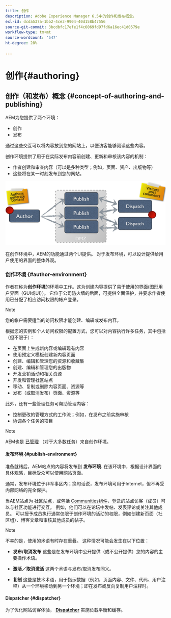 ```yaml
---
title: 创作
description: Adobe Experience Manager 6.5中的创作和发布概念。
exl-id: dcda537a-1bb2-4ce3-9904-40d158b47556
source-git-commit: 3bcdbfc17efe1f4c6069fd97fd6a16ec41d0579e
workflow-type: tm+mt
source-wordcount: '547'
ht-degree: 28%

---
```


# 创作{#authoring}

## 创作（和发布）概念 {#concept-of-authoring-and-publishing}

AEM为您提供了两个环境：

* 创作
* 发布

通过这些交互可以将内容放到您的网站上，以便访客能够阅读这些内容。

创作环境提供了用于在实际发布内容前创建、更新和审核该内容的机制：

* 作者创建和审查内容（可以是多种类型；例如，页面、资产、出版物等）
* 这些将在某一时刻发布到您的网站。

![环境概述](assets/chlimage_1-132.png)

在创作环境中，AEM的功能通过两个UI提供。 对于发布环境，可以设计提供给用户使用的界面的整体外观。

### 创作环境 {#author-environment}

作者在称为&#x200B;**创作环境**&#x200B;的环境中工作。这为创建内容提供了易于使用的界面(图形用户界面（GUI或UI）)。 它位于公司防火墙的后面，可提供全面保护，并要求作者使用已分配了相应访问权限的帐户登录。

>[!NOTE]
>
>您的帐户需要适当的访问权限才能创建、编辑或发布内容。

根据您的实例和个人访问权限的配置方式，您可以对内容执行许多任务，其中包括（但不限于）：

* 在页面上生成新内容或编辑现有内容
* 使用预定义模板创建新内容页面
* 创建、编辑和管理您的资源和收藏集
* 创建、编辑和管理您的出版物
* 开发营销活动和相关资源
* 开发和管理社区站点
* 移动、复制或删除内容页面、资源等
* 发布（或取消发布）页面、资源等

此外，还有一些管理任务可帮助管理内容：

* 控制更改的管理方式的工作流；例如，在发布之前实施审核
* 协调各个任务的项目

>[!NOTE]
>
>AEM也是 [已管理](/help/sites-administering/home.md) （对于大多数任务）来自创作环境。

#### 发布环境 {#publish-environment}

准备就绪后，AEM站点的内容将发布到 **发布环境**. 在该环境中，根据设计界面的具体观感，目标受众可以使用网站页面。

通常，发布环境位于非军事区内；换句话说，发布环境可用于Internet，但不再受内部网络的完全保护。

当AEM站点为 [社区站点](/help/communities/overview.md)，或包括 [Communities组件](/help/communities/author-communities.md)，登录的站点访客（成员）可以与社区功能进行交互。 例如，他们可以在论坛中发帖、发表评论或关注其他成员。 可以授予成员执行通常仅限于创作环境的活动的权限，例如创建新页面（社区组）、博客文章和审核其他成员的帖子。

>[!NOTE]
>
>不幸的是，使用的术语有时存在重叠。 这种情况可能会发生在以下位置：
>
>* **发布/取消发布**
>  这些是在发布环境中公开提供（或不公开提供）您的内容的主要操作术语。
>
>* **激活／取消激活**
>  这两个术语与发布/取消发布同义。
>
>* **复制**
>  这些是技术术语，用于指示数据（例如，页面内容、文件、代码、用户注释）从一个环境移动到另一个环境；即在发布或反向复制用户注释时。
>

#### Dispatcher {#dispatcher}

为了优化网站访客体验， **[Dispatcher](https://experienceleague.adobe.com/docs/experience-manager-dispatcher/using/dispatcher.html)** 实施负载平衡和缓存。
